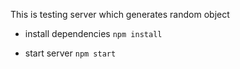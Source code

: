 This is testing server which generates random object

- install dependencies
```npm install```

- start server
```npm start```
